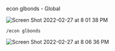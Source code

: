 econ glbonds - Global 

![Screen Shot 2022-02-27 at 8 01 38 PM](https://user-images.githubusercontent.com/85772166/155921938-74d8bc1e-a89d-413a-8376-ab938a5737ac.png)

```
/econ glbonds
```

![Screen Shot 2022-02-27 at 8 06 36 PM](https://user-images.githubusercontent.com/85772166/155922341-0fee02ec-8452-4f29-adf3-d09974e00cb3.png)
